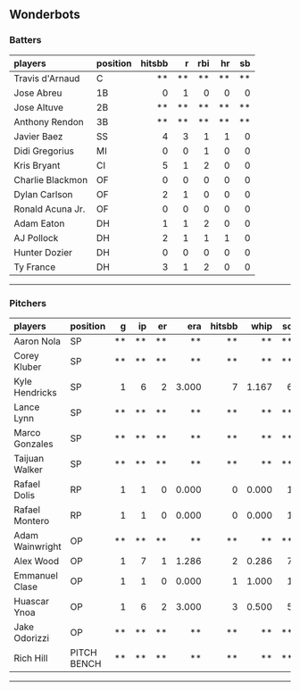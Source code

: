 ## Wonderbots

### Batters

 
|players          |position | hitsbb|  r| rbi| hr| sb| 
|:----------------|:--------|------:|--:|---:|--:|--:| 
|Travis d'Arnaud  |C        |     **| **|  **| **| **| 
|Jose Abreu       |1B       |      0|  1|   0|  0|  0| 
|Jose Altuve      |2B       |     **| **|  **| **| **| 
|Anthony Rendon   |3B       |     **| **|  **| **| **| 
|Javier Baez      |SS       |      4|  3|   1|  1|  0| 
|Didi Gregorius   |MI       |      0|  0|   1|  0|  0| 
|Kris Bryant      |CI       |      5|  1|   2|  0|  0| 
|Charlie Blackmon |OF       |      0|  0|   0|  0|  0| 
|Dylan Carlson    |OF       |      2|  1|   0|  0|  0| 
|Ronald Acuna Jr. |OF       |      0|  0|   0|  0|  0| 
|Adam Eaton       |DH       |      1|  1|   2|  0|  0| 
|AJ Pollock       |DH       |      2|  1|   1|  1|  0| 
|Hunter Dozier    |DH       |      0|  0|   0|  0|  0| 
|Ty France        |DH       |      3|  1|   2|  0|  0| 

* * *

### Pitchers

 
|players         |position    |  g| ip| er|   era| hitsbb|  whip| so|  w| sv| 
|:---------------|:-----------|--:|--:|--:|-----:|------:|-----:|--:|--:|--:| 
|Aaron Nola      |SP          | **| **| **|    **|     **|    **| **| **| **| 
|Corey Kluber    |SP          | **| **| **|    **|     **|    **| **| **| **| 
|Kyle Hendricks  |SP          |  1|  6|  2| 3.000|      7| 1.167|  6|  1|  0| 
|Lance Lynn      |SP          | **| **| **|    **|     **|    **| **| **| **| 
|Marco Gonzales  |SP          | **| **| **|    **|     **|    **| **| **| **| 
|Taijuan Walker  |SP          | **| **| **|    **|     **|    **| **| **| **| 
|Rafael Dolis    |RP          |  1|  1|  0| 0.000|      0| 0.000|  1|  0|  1| 
|Rafael Montero  |RP          |  1|  1|  0| 0.000|      0| 0.000|  1|  1|  0| 
|Adam Wainwright |OP          | **| **| **|    **|     **|    **| **| **| **| 
|Alex Wood       |OP          |  1|  7|  1| 1.286|      2| 0.286|  7|  1|  0| 
|Emmanuel Clase  |OP          |  1|  1|  0| 0.000|      1| 1.000|  1|  0|  0| 
|Huascar Ynoa    |OP          |  1|  6|  2| 3.000|      3| 0.500|  5|  1|  0| 
|Jake Odorizzi   |OP          | **| **| **|    **|     **|    **| **| **| **| 
|Rich Hill       |PITCH BENCH | **| **| **|    **|     **|    **| **| **| **| 


* * *


